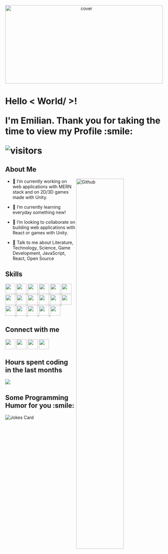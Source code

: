 <div align="center">
<img width="100%" height = "250px" src="https://c.tenor.com/3Irkt45Qb6AAAAAd/mario-difficult-difficult-level.gif" alt="cover" />
</div>

<h1> Hello < World/ >!

</p>
<div size='20px'> I'm Emilian. Thank you for taking the time to view my Profile :smile: 
</div>

![visitors](https://visitor-badge.glitch.me/badge?page_id=theringsofsaturn.theringsofsaturn)

<h2> About Me </h2>

<img width="55%" align="right" alt="Github" src="https://raw.githubusercontent.com/onimur/.github/master/.resources/git-header.svg" />

- 🔭 I’m currently working on web applications with MERN stack and on 2D/3D games made with Unity.

- 🌱 I’m currently learning everyday something new!

- 👯 I’m looking to collaborate on building web applications with React or games with Unity.

- 💬 Talk to me about Literature, Technology, Science, Game Development, JavaScript, React, Open Source

<h2> Skills </h2>
<a href= https://github.com/theringsofsaturn?tab=repositories&q=&type=&language=javascript&sort= > <img width ='32px' src ='https://raw.githubusercontent.com/rahulbanerjee26/githubAboutMeGenerator/main/icons/javascript.svg'> </a>
<a href= https://github.com/theringsofsaturn?tab=repositories&q=&type=&language=reactjs&sort= > <img width ='32px' src ='https://raw.githubusercontent.com/rahulbanerjee26/githubAboutMeGenerator/main/icons/reactjs.svg'> </a>
<a href= https://github.com/theringsofsaturn?tab=repositories&q=&type=&language=redux&sort= > <img width ='32px' src ='https://raw.githubusercontent.com/rahulbanerjee26/githubAboutMeGenerator/main/icons/redux.svg'> </a>
<a href= https://github.com/theringsofsaturn?tab=repositories&q=&type=&language=nodejs&sort= > <img width ='32px' src ='https://raw.githubusercontent.com/rahulbanerjee26/githubAboutMeGenerator/main/icons/nodejs.svg'> </a>
<a href= https://github.com/theringsofsaturn?tab=repositories&q=&type=&language=express&sort= > <img width ='32px' src ='https://raw.githubusercontent.com/rahulbanerjee26/githubAboutMeGenerator/main/icons/express.svg'> </a>
<a href= https://github.com/theringsofsaturn?tab=repositories&q=&type=&language=mongodb&sort= > <img width ='32px' src ='https://raw.githubusercontent.com/rahulbanerjee26/githubAboutMeGenerator/main/icons/mongodb.svg'> </a>
<a href= https://github.com/theringsofsaturn?tab=repositories&q=&type=&language=csharp&sort= > <img width ='32px' src ='https://raw.githubusercontent.com/rahulbanerjee26/githubAboutMeGenerator/main/icons/csharp.svg'> </a>
<a href= https://github.com/theringsofsaturn?tab=repositories&q=&type=&language=unity&sort= > <img width ='32px' src ='https://raw.githubusercontent.com/rahulbanerjee26/githubAboutMeGenerator/main/icons/unity.svg'> </a>
<a href= https://github.com/theringsofsaturn?tab=repositories&q=&type=&language=typescript&sort= > <img width ='32px' src ='https://raw.githubusercontent.com/rahulbanerjee26/githubAboutMeGenerator/main/icons/typescript.svg'> </a>
<a href= https://github.com/theringsofsaturn?tab=repositories&q=&type=&language=html&sort= > <img width ='32px' src ='https://raw.githubusercontent.com/rahulbanerjee26/githubAboutMeGenerator/main/icons/html.svg'> </a>
<a href= https://github.com/theringsofsaturn?tab=repositories&q=&type=&language=css&sort= > <img width ='32px' src ='https://raw.githubusercontent.com/rahulbanerjee26/githubAboutMeGenerator/main/icons/css.svg'> </a>
<a href= https://github.com/theringsofsaturn?tab=repositories&q=&type=&language=git&sort= > <img width ='32px' src ='https://raw.githubusercontent.com/rahulbanerjee26/githubAboutMeGenerator/main/icons/git.svg'> </a>
<a href= https://github.com/theringsofsaturn?tab=repositories&q=&type=&language=heroku&sort= > <img width ='32px' src ='https://raw.githubusercontent.com/rahulbanerjee26/githubAboutMeGenerator/main/icons/heroku.svg'> </a>
<a href= https://github.com/theringsofsaturn?tab=repositories&q=&type=&language=jest&sort= > <img width ='32px' src ='https://raw.githubusercontent.com/rahulbanerjee26/githubAboutMeGenerator/main/icons/jest.svg'> </a>
<a href= https://github.com/theringsofsaturn?tab=repositories&q=&type=&language=photoshop&sort= > <img width ='32px' src ='https://raw.githubusercontent.com/rahulbanerjee26/githubAboutMeGenerator/main/icons/photoshop.svg'> </a>
<a href= https://github.com/theringsofsaturn?tab=repositories&q=&type=&language=illustrator&sort= > <img width ='32px' src ='https://raw.githubusercontent.com/rahulbanerjee26/githubAboutMeGenerator/main/icons/illustrator.svg'> </a>
<a href= https://github.com/theringsofsaturn?tab=repositories&q=&type=&language=blender&sort= > <img width ='32px' src ='https://raw.githubusercontent.com/rahulbanerjee26/githubAboutMeGenerator/main/icons/blender.svg'> </a>

<h2> Connect with me </h2>
<a href = 'https://www.linkedin.com/in/https://www.linkedin.com/in/emilian-kasemi/' target="_blank" > <img width = '32px' align= 'center' src="https://raw.githubusercontent.com/rahulbanerjee26/githubAboutMeGenerator/main/icons/linked-in-alt.svg"/></a> 
<a href = 'https://www.instagram.com/the_rings_of_saturn/' target="_blank" > <img width = '32px' align= 'center' src="https://upload.wikimedia.org/wikipedia/commons/thumb/5/58/Instagram-Icon.png/640px-Instagram-Icon.png"/></a> 
<a href = 'https://emilian-kasemi-portfolio-3d.herokuapp.com/' target="_blank"> <img width = '32px' align= 'center' src="https://www.pinclipart.com/picdir/big/257-2576819_website-icons-download-for-free-in-png-and.png"/></a> 
<a href = 'https://www.github.com/theringsofsaturn' target="_blank"> <img width = '32px' align= 'center' src="https://raw.githubusercontent.com/rahulbanerjee26/githubAboutMeGenerator/main/icons/github.svg"/></a>

<h2> Hours spent coding in the last months </h2>
<a href="https://github.com/anuraghazra/github-readme-stats">
<img align="center" src="https://github-readme-stats.vercel.app/api/wakatime?username=@the_rings_of_saturn&compact=True"/>
</a>
<br>

<h2> Some Programming Humor for you :smile: </h2>

![Jokes Card](https://readme-jokes.vercel.app/api?theme=dark)

<br>
